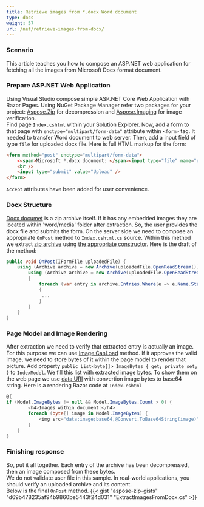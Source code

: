 ```yaml
---
title: Retrieve images from *.docx Word document
type: docs
weight: 57
url: /net/retrieve-images-from-docx/
---
```


### **Scenario**
This article teaches you how to compose an ASP.NET web application for fetching all the images from Microsoft Docx format document.

### **Prepare ASP.NET Web Application**
Using Visual Studio compose simple ASP.NET Core Web Application with Razor Pages. 
Using NuGet Package Manager refer two packages for your project: [Aspose.Zip](https://www.nuget.org/packages/Aspose.Zip/) for decompression and [Aspose.Imaging](https://www.nuget.org/packages/Aspose.Imaging/) for image verification.
<br/>
Find page `Index.cshtml` within your Solution Explorer. Now, add a form to that page with `enctype="multipart/form-data"` attribute within `<form>` tag. It needed to transfer Word document to web server. Then, add a input field of type `file` for uploaded docx file.
Here is full HTML markup for the form:
```html
<form method="post" enctype="multipart/form-data">
    <<span>Microsoft *.docx document: </span><input type="file" name="uploadedFile" required="required" accept=".docx" />   
    <br />
    <input type="submit" value="Upload" />
</form>
```
`Accept` attributes have been added for user convenience. 

### **Docx Structure** 
[Docx documet](https://docs.fileformat.com/word-processing/docx/) is a zip archive itself. If it has any embedded images they are located within 'word/media' folder after extraction. So, the user provides the docx file and submits the form. On the server side we need to compose an appropriate `OnPost` method to `Index.cshtml.cs` source. Within this method we extract [zip archive](https://apireference.aspose.com/zip/net/aspose.zip/archive) using [the appropriate constructor](https://apireference.aspose.com/zip/net/aspose.zip/archive/constructors/1).  Here is the draft of the method:
```c#
public void OnPost(IFormFile uploadedFile) {
    using (Archive archive = new Archive(uploadedFile.OpenReadStream())) {
        using (Archive archive = new Archive(uploadedFile.OpenReadStream()))
        {
            foreach (var entry in archive.Entries.Where(e => e.Name.StartsWith(@"word/media", StringComparison.InvariantCultureIgnoreCase)))
			{
			 ...
			}
		}	
    }
}
```

### **Page Model and Image Rendering**
After extraction we need to verify that extracted entry is actually an image. For this purpose we can use [Image.CanLoad](https://apireference.aspose.com/imaging/net/aspose.imaging/image/methods/canload) method. If it approves the valid image, we need to store bytes of it within the page model to render that picture. Add property `public List<byte[]> ImageBytes { get; private set; }` to `IndexModel`. 
We fill this list with extracted image bytes. To show them on the web page we use [data URI](https://en.wikipedia.org/wiki/Data_URI_scheme) with convertion image bytes to base64 string.
Here is a rendering Razor code at `Index.cshtml`
```c#
@{
if (Model.ImageBytes != null && Model.ImageBytes.Count > 0) {
        <h4>Images within document:</h4>
        foreach (byte[] image in Model.ImageBytes) {
            <img src="data:image;base64,@Convert.ToBase64String(image)"/>
        }
    }
}
```

### **Finishing response**
So, put it all together. Each entry of the archive has been decompressed, then an image composed from these bytes. <br />We do not validate user file in this sample. In real-world applications, you should verify an uploaded archive and its content. <br />Below is the final `OnPost` method.
{{< gist "aspose-zip-gists" "d69b478235af94b9860be5443f24d031" "ExtractImagesFromDocx.cs" >}}